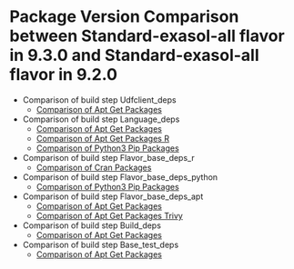 # Package Version Comparison between Standard-exasol-all flavor in 9.3.0 and Standard-exasol-all flavor in 9.2.0

- Comparison of build step Udfclient_deps
  - [Comparison of Apt Get Packages](udfclient_deps/apt_get_packages_diff.md)
- Comparison of build step Language_deps
  - [Comparison of Apt Get Packages](language_deps/apt_get_packages_diff.md)
  - [Comparison of Apt Get Packages R](language_deps/apt_get_packages_r_diff.md)
  - [Comparison of Python3 Pip Packages](language_deps/python3_pip_packages_diff.md)
- Comparison of build step Flavor_base_deps_r
  - [Comparison of Cran Packages](flavor_base_deps_r/cran_packages_diff.md)
- Comparison of build step Flavor_base_deps_python
  - [Comparison of Python3 Pip Packages](flavor_base_deps_python/python3_pip_packages_diff.md)
- Comparison of build step Flavor_base_deps_apt
  - [Comparison of Apt Get Packages](flavor_base_deps_apt/apt_get_packages_diff.md)
  - [Comparison of Apt Get Packages Trivy](flavor_base_deps_apt/apt_get_packages_trivy_diff.md)
- Comparison of build step Build_deps
  - [Comparison of Apt Get Packages](build_deps/apt_get_packages_diff.md)
- Comparison of build step Base_test_deps
  - [Comparison of Apt Get Packages](base_test_deps/apt_get_packages_diff.md)

